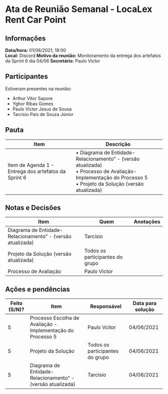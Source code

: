 # Ata de Reunião Semanal - LocaLex Rent Car Point 

## Informações
**Data/hora:** 01/06/2021, 18:00  
**Local:** Discord 
**Motivo da reunião:** Monitoramento da entrega dos artefatos da Sprint 6 dia 04/06
**Secretário:** Paulo Victor  

## Participantes
Estiveram presentes na reunião:
- Arthur Vítor Sapore
- Yghor Ribas Gomes
- Paulo Victor Jesus de Sousa
- Tarcísio Pais de Souza Júnior


## Pauta

Item | Descrição
---- | ----
Item de Agenda 1 - Entrega dos artefatos da Sprint 6 | • Diagrama de Entidade-Relacionamento” - (versão atualizada) <br>• Processo de Avaliação- Implementação do Processo 5 <br> • Projeto da Solução (versão atualizada)


## Notas e Decisões
Item | Quem | Anotações |
---- | ---- | ---- |
Diagrama de Entidade-Relacionamento” - (versão atualizada) | Tarcísio| 
Projeto da Solução (versão atualizada) | Todos os participantes do grupo |
Processo de Avaliação | Paulo Victor


## Ações e pendências
| Feito (S/N)? | Item | Responsável | Data para solução |
| ---- | ---- | ---- | ---- |
| S | Processo Escolha de Avaliação - Implementação do Processo 5 | Paulo Vcitor | 04/06/2021 |
| S | Projeto da Solução | Todos os participantes do grupo | 04/06/2021 |
| S | Diagrama de Entidade-Relacionamento” - (versão atualizada) | Tarcísio | 04/06/2021 |


